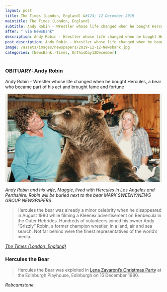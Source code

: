 ```yaml
---
layout: post
title: The Times (London, England) &#124; 12 December 2019
maintitle: The Times (London, England)
subtitle: Andy Robin - Wrestler whose life changed when he bought Hercules, a bear who became part of his act and brought fame and fortune
after: " via NewsBank"
description: Andy Robin - Wrestler whose life changed when he bought Hercules, a bear who became part of his act and brought fame and fortune.
post_description: Andy Robin - Wrestler whose life changed when he bought Hercules, a bear who became part of his act and brought fame and fortune.
image: /assets/images/newspapers/2019-12-12-Newsbank.jpg
categories: [NewsBank:-Times, OnThisDay12December]
---
```


### OBITUARY: Andy Robin

Andy Robin - Wrestler whose life changed when he bought Hercules, a bear who became part of his act and brought fame and fortune

![](/assets/images/newspapers/2019-12-12-Newsbank.jpg)

<cite>Andy Robin and his wife, Maggie, lived with Hercules in Los Angeles and Perthshire. Robin will be buried next to the bear
MARK SWEENY/NEWS GROUP NEWSPAPERS</cite>

> Hercules the bear was already a minor celebrity when he disappeared in August 1980 while filming a Kleenex advertisement on Benbecula in the Outer Hebrides. Hundreds of volunteers joined his owner Andy “Grizzly” Robin, a former champion wrestler, in a land, air and sea search. Not far behind were the finest representatives of the world’s media...

<cite>[The Times (London, England)](https://www.thetimes.co.uk/article/andy-robin-bwpk80dtv)</cite>

### Hercules the Bear
> Hercules the Bear was exploited in [Lena Zavaroni’s Christmas Party](/theatre/1980/12/15/lena-zavaronis-christmas-party.html) at the Edinburgh Playhouse, Edinburgh on 15 December 1980.

<cite>Robcamstone</cite>

